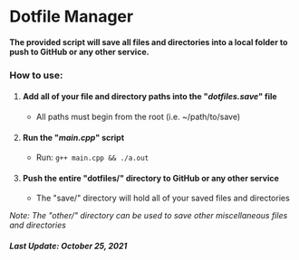 # Dotfile Manager

#### The provided script will save all files and directories into a local folder to push to GitHub or any other service.

### How to use:
1) #### Add all of your file and directory paths into the "*dotfiles.save*" file

    - All paths must begin from the root (i.e. ~/path/to/save)

2) #### Run the "*main.cpp*" script
    
    - Run: `g++ main.cpp && ./a.out`

3) #### Push the entire "dotfiles/" directory to GitHub or any other service

    - The "save/" directory will hold all of your saved files and directories


*Note: The "other/" directory can be used to save other miscellaneous files and directories*

##### Last Update: **October 25, 2021**
